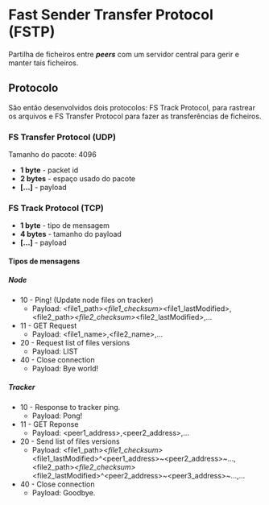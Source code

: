 # Fast Sender Transfer Protocol (FSTP) 

Partilha de ficheiros entre ___peers___ com um servidor central para gerir e manter tais ficheiros.

## Protocolo

São então desenvolvidos dois protocolos: FS Track Protocol, para rastrear os arquivos e FS Transfer Protocol para fazer as transferências de ficheiros.

### FS Transfer Protocol (UDP)

Tamanho do pacote: 4096

- __1 byte__ - packet id
- __2 bytes__ - espaço usado do pacote
- __[...]__ - payload

### FS Track Protocol (TCP)

- __1 byte__ - tipo de mensagem
- __4 bytes__ - tamanho do payload
- __[...]__ - payload

#### Tipos de mensagens

##### Node

- 10 - Ping! (Update node files on tracker)
    - Payload: <file1_path>*<file1_checksum>*<file1_lastModified>,<file2_path>*<file2_checksum>*<file2_lastModified>,...
- 11 - GET Request
    - Payload: <file1_name>,<file2_name>,...
- 20 - Request list of files versions
    - Payload: LIST
- 40 - Close connection
    - Payload: Bye world!

##### Tracker

- 10 - Response to tracker ping.
    - Payload: Pong!
- 11 - GET Reponse
    - Payload: <peer1_address>,<peer2_address>,...
- 20 - Send list of files versions
    - Payload: <file1_path>*<file1_checksum>*<file1_lastModified>^<peer1_address>~<peer2_address>~...,<file2_path>*<file2_checksum>*<file2_lastModified>^<peer2_address>~<peer3_address>~...,...
- 40 - Close connection
    - Payload: Goodbye.

